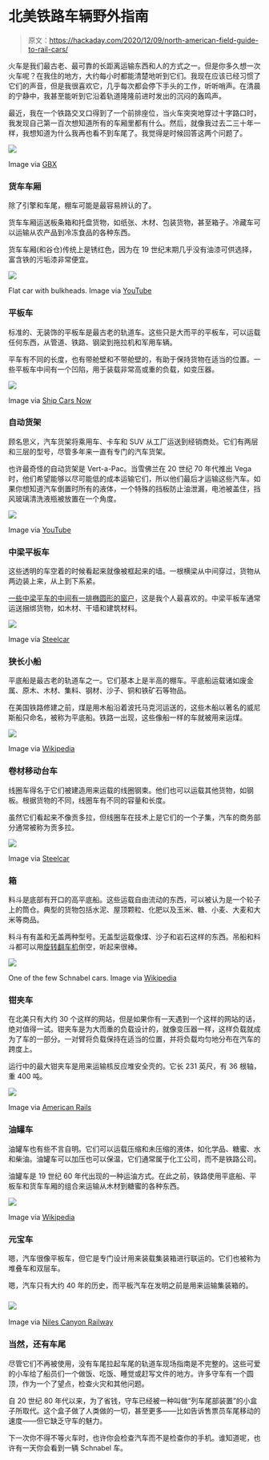 # 北美铁路车辆野外指南

> 原文：<https://hackaday.com/2020/12/09/north-american-field-guide-to-rail-cars/>

火车是我们最古老、最可靠的长距离运输东西和人的方式之一。但是你多久想一次火车呢？在我住的地方，大约每小时都能清楚地听到它们。我现在应该已经习惯了它们的声音，但是我很喜欢它，几乎每次都会停下手头的工作，听听哨声。在清晨的宁静中，我甚至能听到它沿着轨道隆隆前进时发出的沉闷的轰鸣声。

最近，我在一个铁路交叉口得到了一个前排座位，当火车突突地穿过十字路口时，我发现自己第一百次想知道所有的车厢里都有什么。然后，就像我过去二三十年一样，我想知道为什么我再也看不到车尾了。我觉得是时候回答这两个问题了。

[![](img/478158162d8b375888f8914aa133b26b.png)](https://hackaday.com/wp-content/uploads/2020/11/boxcar.jpg)

Image via [GBX](https://www.gbrx.com/manufacturing/north-america-rail/boxcars/60-plate-f-boxcar/)

### 货车车厢

除了引擎和车尾，棚车可能是最容易辨认的了。

货车车厢运送板条箱和托盘货物，如纸张、木材、包装货物，甚至箱子。冷藏车可以运输从农产品到冷冻食品的各种东西。

货车车厢(和谷仓)传统上是锈红色，因为在 19 世纪末期几乎没有油漆可供选择，富含铁的污垢漆非常便宜。

[![](img/039eae571516eb8735a6808b8803c730.png)](https://hackaday.com/wp-content/uploads/2020/11/bulkhead-flatcar.png)

Flat car with bulkheads. Image via [YouTube](https://www.youtube.com/watch?v=ZqoroqItq4U)

### 平板车

标准的、无装饰的平板车是最古老的轨道车。这些只是大而平的平板车，可以运载任何东西，从管道、铁路、钢梁到拖拉机和军用车辆。

平车有不同的长度，也有带舱壁和不带舱壁的，有助于保持货物在适当的位置。一些平板车中间有一个凹陷，用于装载非常高或重的负载，如变压器。

[![](img/1e590619576143f1343ba65b2f588ad5.png)](https://hackaday.com/wp-content/uploads/2020/11/autocar.jpg)

Image via [Ship Cars Now](https://www.shipcarsnow.com/newsroom/news-items/10142015-what-happens-at-a-rail-ramp.html)

### 自动货架

顾名思义，汽车货架将乘用车、卡车和 SUV 从工厂运送到经销商处。它们有两层和三层的型号，尽管多年来一直有专门的汽车货架。

也许最奇怪的自动货架是 Vert-a-Pac。当雪佛兰在 20 世纪 70 年代推出 Vega 时，他们希望能够以尽可能低的成本运输它们，所以他们最后才运输这些汽车。如果你想知道汽车倒置时所有的液体，一个特殊的挡板防止油泄漏，电池被盖住，挡风玻璃清洗液瓶被放置在一个角度。

[![](img/4f4839a416357ae2d9eb0cc2eafca092.png)](https://hackaday.com/wp-content/uploads/2020/11/center-beam-flat-car-with-load.png)

Image via [YouTube](https://www.youtube.com/watch?v=GJcI1K6p_pE)

### 中梁平板车

这些透明的车空着的时候看起来就像被框起来的墙。一根横梁从中间穿过，货物从两边装上来，从上到下系紧。

[一些中梁平车的中间有一排椭圆形的窗户](https://lionelllc.wordpress.com/2012/08/24/freight-car-friday-centerbeam-flatcars/)，这是我个人最喜欢的。中梁平板车通常运送捆绑货物，如木材、干墙和建筑材料。

[![](img/7b5a1b8058e2611793da970879b27180.png)](https://hackaday.com/wp-content/uploads/2020/11/gondola.jpg)

Image via [Steelcar](https://www.steelcar.com/products/gondola)

### 狭长小船

平底船是最古老的轨道车之一。它们基本上是半高的棚车。平底船运载诸如废金属、原木、木材、集料、钢材、沙子、铜和铁矿石等物品。

在美国铁路修建之前，煤是用木船沿着波托马克河运送的，这些木船以著名的威尼斯船只命名，被称为平底船。铁路一出现，这些像船一样的车就被用来运煤。

[![](img/7a5f0a119a5a1f851cb5295791f46bf5.png)](https://hackaday.com/wp-content/uploads/2020/11/coil-car.png)

Image via [Wikipedia](https://en.wikipedia.org/wiki/Coil_car)

### 卷材移动台车

线圈车得名于它们被建造用来运载的线圈钢束。他们也可以运载其他货物，如钢板。根据货物的不同，线圈车有不同的容量和长度。

虽然它们看起来不像贡多拉，但线圈车在技术上是它们的一个子集，汽车的商务部分通常被称为贡多拉。

[![](img/a2765300f7214ca711d94566b1faf3fb.png)](https://hackaday.com/wp-content/uploads/2020/11/hopper2.jpg)

Image via [Steelcar](https://www.steelcar.com/products/gondola)

### 箱

料斗是底部有开口的高平底船。这些运载自由流动的东西，可以被认为是一个轮子上的筒仓。典型的货物包括水泥、屋顶颗粒、化肥以及玉米、糖、小麦、大麦和大米等商品。

料斗有有盖和无盖两种型号。无盖型运载像煤、沙子和岩石这样的东西。吊船和料斗都可以用[旋转翻车机](https://en.wikipedia.org/wiki/Rotary_car_dumper)倒空，听起来很棒。

[![](img/36dc16c8bb41864b664741813368f5ae.png)](https://hackaday.com/wp-content/uploads/2020/11/Schnabel.jpg)

One of the few Schnabel cars. Image via [Wikipedia](https://en.wikipedia.org/wiki/Schnabel_car)

### 钳夹车

在北美只有大约 30 个这样的网站，但是如果你有一天遇到一个这样的网站的话，绝对值得一试。钳夹车是为大而重的负载设计的，就像变压器一样，这样负载就成为了车的一部分。一对臂将负载保持在适当的位置，并将负载均匀地分布在汽车的跨度上。

运行中的最大钳夹车是用来运输核反应堆安全壳的。它长 231 英尺，有 36 根轴，重 400 吨。

[![](img/7e55e660edc78ace68e8d18d0cf12860.png)](https://hackaday.com/wp-content/uploads/2020/11/tank.jpg)

Image via [American Rails](https://www.american-rails.com/tank.html)

### 油罐车

油罐车也有些不言自明。它们可以运载压缩和未压缩的液体，如化学品、糖蜜、水和柴油。油罐车可以加压也可以保温，它们通常属于化工公司，而不是铁路公司。

油罐车是 19 世纪 60 年代出现的一种运油方式。在此之前，铁路使用平底船、平板车和货车车厢的组合来运输从木材到糖蜜的各种东西。

[![](img/e62a39c22b26af57ee3ea2877dea01c8.png)](https://hackaday.com/wp-content/uploads/2020/11/well.png)

Image via [Wikipedia](https://en.wikipedia.org/wiki/Well_car)

### 元宝车

嗯，汽车很像平板车，但它是专门设计用来装载集装箱进行联运的。它们也被称为堆叠车和双层车。

嗯，汽车只有大约 40 年的历史，而平板汽车在发明之前是用来运输集装箱的。

### [![](img/6803d853ec3d21e1211087ff5246b0cb.png)](https://hackaday.com/wp-content/uploads/2020/11/caboose.png)

Image via [Niles Canyon Railway](https://www.ncry.org/about/collection/cabooses/santa-fe-999081/)

### 当然，还有车尾

尽管它们不再被使用，没有车尾拉起车尾的轨道车现场指南是不完整的。这些可爱的小车给了船员们一个做饭、吃饭、睡觉或赶写文件的地方。许多守车有一个圆顶，作为一个了望点，检查火灾和其他问题。

自 20 世纪 80 年代以来，为了省钱，守车已经被一种叫做“列车尾部装置”的小盒子所取代。这个盒子做了人类做的一切，甚至更多——比如告诉售票员车尾移动的速度——但它缺乏守车的魅力。

下一次你不得不等火车时，也许你会检查汽车而不是检查你的手机。谁知道呢，也许有一天你会看到一辆 Schnabel 车。